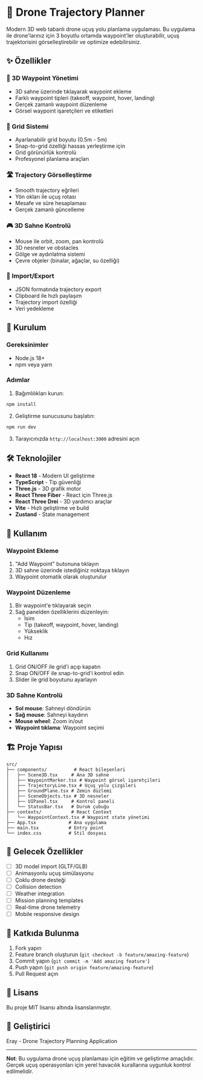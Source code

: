 # 🚁 Drone Trajectory Planner

Modern 3D web tabanlı drone uçuş yolu planlama uygulaması. Bu uygulama ile drone'larınız için 3 boyutlu ortamda waypoint'ler oluşturabilir, uçuş trajektorisini görselleştirebilir ve optimize edebilirsiniz.

## ✨ Özellikler

### 🎯 3D Waypoint Yönetimi
- 3D sahne üzerinde tıklayarak waypoint ekleme
- Farklı waypoint tipleri (takeoff, waypoint, hover, landing)
- Gerçek zamanlı waypoint düzenleme
- Görsel waypoint işaretçileri ve etiketleri

### 📏 Grid Sistemi
- Ayarlanabilir grid boyutu (0.5m - 5m)
- Snap-to-grid özelliği hassas yerleştirme için
- Grid görünürlük kontrolü
- Profesyonel planlama araçları

### 🛣️ Trajectory Görselleştirme
- Smooth trajectory eğrileri
- Yön okları ile uçuş rotası
- Mesafe ve süre hesaplaması
- Gerçek zamanlı güncelleme

### 🎮 3D Sahne Kontrolü
- Mouse ile orbit, zoom, pan kontrolü
- 3D nesneler ve obstacles
- Gölge ve aydınlatma sistemi
- Çevre objeler (binalar, ağaçlar, su özelliği)

### 💾 Import/Export
- JSON formatında trajectory export
- Clipboard ile hızlı paylaşım
- Trajectory import özelliği
- Veri yedekleme

## 🚀 Kurulum

### Gereksinimler
- Node.js 18+ 
- npm veya yarn

### Adımlar

1. Bağımlılıkları kurun:
```bash
npm install
```

2. Geliştirme sunucusunu başlatın:
```bash
npm run dev
```

3. Tarayıcınızda `http://localhost:3000` adresini açın

## 🛠️ Teknolojiler

- **React 18** - Modern UI geliştirme
- **TypeScript** - Tip güvenliği
- **Three.js** - 3D grafik motor
- **React Three Fiber** - React için Three.js
- **React Three Drei** - 3D yardımcı araçlar
- **Vite** - Hızlı geliştirme ve build
- **Zustand** - State management

## 📖 Kullanım

### Waypoint Ekleme
1. "Add Waypoint" butonuna tıklayın
2. 3D sahne üzerinde istediğiniz noktaya tıklayın
3. Waypoint otomatik olarak oluşturulur

### Waypoint Düzenleme
1. Bir waypoint'e tıklayarak seçin
2. Sağ panelden özelliklerini düzenleyin:
   - İsim
   - Tip (takeoff, waypoint, hover, landing)
   - Yükseklik
   - Hız

### Grid Kullanımı
1. Grid ON/OFF ile grid'i açıp kapatın
2. Snap ON/OFF ile snap-to-grid'i kontrol edin
3. Slider ile grid boyutunu ayarlayın

### 3D Sahne Kontrolü
- **Sol mouse**: Sahneyi döndürün
- **Sağ mouse**: Sahneyi kaydırın  
- **Mouse wheel**: Zoom in/out
- **Waypoint tıklama**: Waypoint seçimi

## 🏗️ Proje Yapısı

```
src/
├── components/          # React bileşenleri
│   ├── Scene3D.tsx     # Ana 3D sahne
│   ├── WaypointMarker.tsx # Waypoint görsel işaretçileri
│   ├── TrajectoryLine.tsx # Uçuş yolu çizgileri
│   ├── GroundPlane.tsx # Zemin düzlemi
│   ├── SceneObjects.tsx # 3D nesneler
│   ├── UIPanel.tsx     # Kontrol paneli
│   └── StatusBar.tsx   # Durum çubuğu
├── contexts/           # React Context
│   └── WaypointContext.tsx # Waypoint state yönetimi
├── App.tsx            # Ana uygulama
├── main.tsx           # Entry point
└── index.css          # Stil dosyası
```

## 🎯 Gelecek Özellikler

- [ ] 3D model import (GLTF/GLB)
- [ ] Animasyonlu uçuş simülasyonu
- [ ] Çoklu drone desteği
- [ ] Collision detection
- [ ] Weather integration
- [ ] Mission planning templates
- [ ] Real-time drone telemetry
- [ ] Mobile responsive design

## 🤝 Katkıda Bulunma

1. Fork yapın
2. Feature branch oluşturun (`git checkout -b feature/amazing-feature`)
3. Commit yapın (`git commit -m 'Add amazing feature'`)
4. Push yapın (`git push origin feature/amazing-feature`)
5. Pull Request açın

## 📄 Lisans

Bu proje MIT lisansı altında lisanslanmıştır.

## 👥 Geliştirici

Eray - Drone Trajectory Planning Application

---

**Not**: Bu uygulama drone uçuş planlaması için eğitim ve geliştirme amaçlıdır. Gerçek uçuş operasyonları için yerel havacılık kurallarına uygunluk kontrol edilmelidir.
